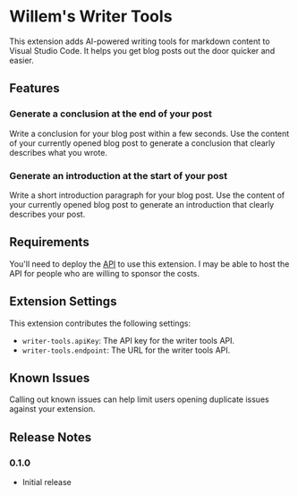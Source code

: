 # Willem's Writer Tools

This extension adds AI-powered writing tools for markdown content to Visual Studio Code.
It helps you get blog posts out the door quicker and easier.

## Features

### Generate a conclusion at the end of your post

Write a conclusion for your blog post within a few seconds. Use the content of your currently opened blog post
to generate a conclusion that clearly describes what you wrote.

### Generate an introduction at the start of your post

Write a short introduction paragraph for your blog post. Use the content of your currently opened blog post
to generate an introduction that clearly describes your post.

## Requirements

You'll need to deploy the [API](https://github.com/wmeints/writer-tools/tree/main/api) to use this extension.
I may be able to host the API for people who are willing to sponsor the costs.

## Extension Settings

This extension contributes the following settings:

- `writer-tools.apiKey`: The API key for the writer tools API.
- `writer-tools.endpoint`: The URL for the writer tools API.

## Known Issues

Calling out known issues can help limit users opening duplicate issues against your extension.

## Release Notes

### 0.1.0

- Initial release
